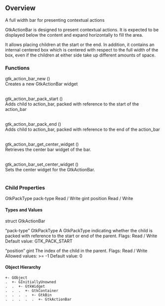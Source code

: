 ## Overview
A full width bar for presenting contextual actions

GtkActionBar is designed to present contextual actions. It is expected to be displayed below the content and expand horizontally to fill the area.

It allows placing children at the start or the end. In addition, it contains an internal centered box which is centered with respect to the full width of the box, even if the children at either side take up different amounts of space.


### Functions
gtk_action_bar_new () <br>
Creates a new GtkActionBar widget <br><br>

gtk_action_bar_pack_start () <br>
Adds child to action_bar, packed with reference to the start of the action_bar <br><br>

gtk_action_bar_pack_end () <br>
Adds child to action_bar, packed with reference to the end of the action_bar <br><br>

gtk_action_bar_get_center_widget () <br>
Retrieves the center bar widget of the bar.<br><br>

gtk_action_bar_set_center_widget () <br>
Sets the center widget for the GtkActionBar.<br><br>

### Child Properties
GtkPackType	pack-type	Read / Write
gint	position	Read / Write

#### Types and Values
struct	GtkActionBar

“pack-type”                GtkPackType
A GtkPackType indicating whether the child is packed with reference to the start or end of the parent.
Flags: Read / Write
Default value: GTK_PACK_START

“position”                 gint
The index of the child in the parent.
Flags: Read / Write
Allowed values: >= -1
Default value: 0

#### Object Hierarchy

    +- GObject
    .  +- GInitiallyUnowned
    .  .  +- GtkWidget
    .  .  .  +- GtkContainer
    .  .  .  .  +- GtkBin
    .  .  .  .  .  +- GtkActionBar
